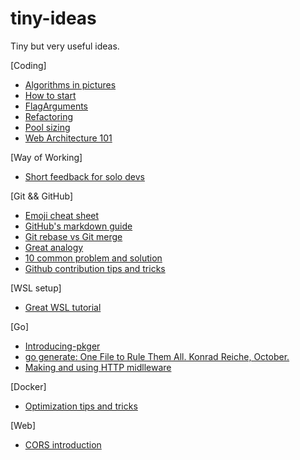 # tiny-ideas
Tiny but very useful ideas.

[Coding]
* [Algorithms in pictures](https://idea-instructions.com/)
* [How to start](https://dev.to/nextdotxyz/this-picture-will-change-the-way-you-learn-tocode-4kmh)
* [FlagArguments](https://www.martinfowler.com/bliki/FlagArgument.html)
* [Refactoring](https://sourcemaking.com/refactoring)
* [Pool sizing](https://github.com/brettwooldridge/HikariCP/wiki/About-Pool-Sizing)
* [Web Architecture 101](https://engineering.videoblocks.com/web-architecture-101-a3224e126947)

[Way of Working]
* [Short feedback for solo devs](https://dev.to/vickylai/how-to-set-up-a-short-feedback-loop-as-a-solo-coder-4gbc?utm_source=digest_mailer&utm_medium=email&utm_campaign=digest_email)

[Git && GitHub]
* [Emoji cheat sheet](https://www.webpagefx.com/tools/emoji-cheat-sheet/)
* [GitHub's markdown guide](https://guides.github.com/features/mastering-markdown/)
* [Git rebase vs Git merge](https://dev.to/neshaz/git-merge-vs-git-rebase-5134)
* [Great analogy](https://dev.to/konrad_126/rebase-to-the-future-13j9)
* [10 common problem and solution](https://dev.to/citizen428/10-common-git-problems-and-how-to-fix-them-234o?utm_source=digest_mailer&utm_medium=email&utm_campaign=digest_email)
* [Github contribution tips and tricks](https://dev.to/ignoreintuition/tips-and-tricks-to-finding-issues-to-contribute-to-on-github-2lde?utm_source=digest_mailer&utm_medium=email&utm_campaign=digest_email)

[WSL setup]
* [Great WSL tutorial](https://nickjanetakis.com/blog/using-wsl-and-mobaxterm-to-create-a-linux-dev-environment-on-windows)

[Go]
* [Introducing-pkger](https://blog.gobuffalo.io/introducing-pkger-static-file-embedding-in-go-1ce76dc79c65)
* [go generate: One File to Rule Them All. Konrad Reiche, October.](https://www.youtube.com/watch?v=RfKgBI4JgSI)
* [Making and using HTTP midlleware](https://www.alexedwards.net/blog/making-and-using-middleware)

[Docker]
* [Optimization tips and tricks](https://vsupalov.com/cache-docker-build-dependencies-without-volume-mounting/)

[Web]
* [CORS introduction](https://www.moesif.com/blog/technical/cors/Authoritative-Guide-to-CORS-Cross-Origin-Resource-Sharing-for-REST-APIs/)
